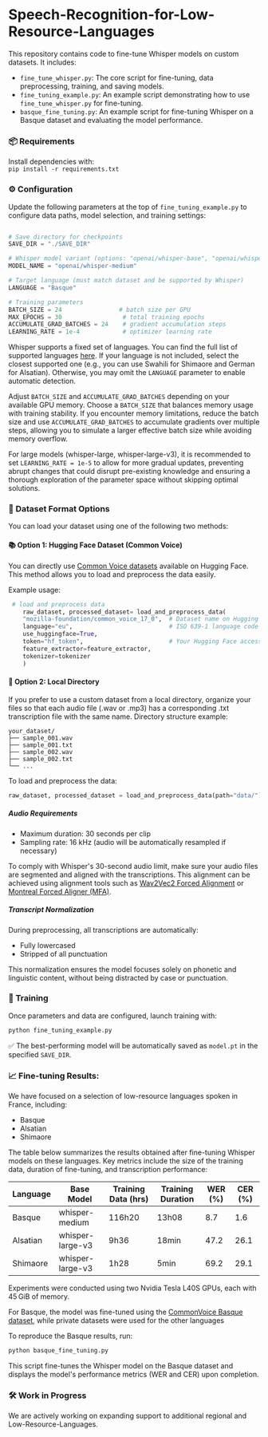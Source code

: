 # Speech-Recognition-for-Low-Resource-Languages

This repository contains code to fine-tune Whisper models on custom datasets. It includes:
* `fine_tune_whisper.py`: The core script for fine-tuning, data preprocessing, training, and saving models.
* `fine_tuning_example.py`: An example script demonstrating how to use `fine_tune_whisper.py` for fine-tuning.
* `basque_fine_tuning.py`: An example script for fine-tuning Whisper on a Basque dataset and evaluating the model performance.

### 📦 Requirements
Install dependencies with:  
`pip install -r requirements.txt`

### ⚙️ Configuration

Update the following parameters at the top of `fine_tuning_example.py` to configure data paths, model selection, and training settings:

```python

# Save directory for checkpoints
SAVE_DIR = "./SAVE_DIR"

# Whisper model variant (options: "openai/whisper-base", "openai/whisper-medium", "openai/whisper-large", "openai/whisper-large-v3")
MODEL_NAME = "openai/whisper-medium"

# Target language (must match dataset and be supported by Whisper)
LANGUAGE = "Basque"

# Training parameters
BATCH_SIZE = 24                # batch size per GPU
MAX_EPOCHS = 30                 # total training epochs
ACCUMULATE_GRAD_BATCHES = 24    # gradient accumulation steps
LEARNING_RATE = 1e-4            # optimizer learning rate
```

Whisper supports a fixed set of languages. You can find the full list of supported languages [here](https://platform.openai.com/docs/guides/speech-to-text/supported-languages/#supported-languages).
If your language is not included, select the closest supported one (e.g., you can use Swahili for Shimaore and German for Alsatian). Otherwise, you may omit the `LANGUAGE` parameter to enable automatic detection.

Adjust `BATCH_SIZE` and `ACCUMULATE_GRAD_BATCHES` depending on your available GPU memory. Choose a `BATCH_SIZE` that balances memory usage with training stability. If you encounter memory limitations, reduce the batch size and use `ACCUMULATE_GRAD_BATCHES` to accumulate gradients over multiple steps, allowing you to simulate a larger effective batch size while avoiding memory overflow.

For large models (whisper-large, whisper-large-v3), it is recommended to set `LEARNING_RATE = 1e-5` to allow for more gradual updates, preventing abrupt changes that could disrupt pre-existing knowledge and ensuring a thorough exploration of the parameter space without skipping optimal solutions. 


### 🧾 Dataset Format Options
You can load your dataset using one of the following two methods:

#### 📚 Option 1: Hugging Face Dataset (Common Voice)
You can directly use [Common Voice datasets](https://huggingface.co/datasets/mozilla-foundation) available on Hugging Face. This method allows you to load and preprocess the data easily.

Example usage:

```python
 # load and preprocess data
    raw_dataset, processed_dataset= load_and_preprocess_data(
    "mozilla-foundation/common_voice_17_0",  # Dataset name on Hugging Face
    language="eu",                           # ISO 639-1 language code
    use_huggingface=True, 
    token="hf_token",                        # Your Hugging Face access token
    feature_extractor=feature_extractor, 
    tokenizer=tokenizer
	)
```

#### 📁 Option 2: Local Directory
If you prefer to use a custom dataset from a local directory, organize your files so that each audio file (.wav or .mp3) has a corresponding .txt transcription file with the same name.
Directory structure example:

```
your_dataset/
├── sample_001.wav  
├── sample_001.txt  
├── sample_002.wav  
├── sample_002.txt  
└── ... 
```
To load and preprocess the data:

```python
raw_dataset, processed_dataset = load_and_preprocess_data(path="data/")
```

##### Audio Requirements
* Maximum duration: 30 seconds per clip
* Sampling rate: 16 kHz (audio will be automatically resampled if necessary)

To comply with Whisper's 30-second audio limit, make sure your audio files are segmented and aligned with the transcriptions. This alignment can be achieved using alignment tools such as [Wav2Vec2 Forced Alignment](https://pytorch.org/audio/stable/tutorials/forced_alignment_tutorial.html?utm_source=chatgpt.com) or [Montreal Forced Aligner (MFA)](https://mfa-models.readthedocs.io/en/latest/).

##### Transcript Normalization
During preprocessing, all transcriptions are automatically:

* Fully lowercased
* Stripped of all punctuation

This normalization ensures the model focuses solely on phonetic and linguistic content, without being distracted by case or punctuation.

### 🚀 Training
Once parameters and data are configured, launch training with:
```python
python fine_tuning_example.py
```
✅ The best-performing model will be automatically saved as `model.pt` in the specified `SAVE_DIR`.


### 📈 Fine-tuning Results:
We have focused on a selection of low-resource languages spoken in France, including:

* Basque
* Alsatian
* Shimaore

The table below summarizes the results obtained after fine-tuning Whisper models on these languages. Key metrics include the size of the training data, duration of fine-tuning, and transcription performance:

| Language | Base Model       | Training Data (hrs) | Training Duration | WER (%) | CER (%) |
|----------|------------------|---------------------|-------------------|---------|---------|
| Basque   | whisper-medium   | 116h20              | 13h08             |  8.7    |   1.6   |
| Alsatian | whisper-large-v3 | 9h36                | 18min             | 47.2    |  26.1   |
| Shimaore | whisper-large-v3 | 1h28                | 5min              | 69.2    |  29.1   |

Experiments were conducted using two Nvidia Tesla L40S GPUs, each with 45 GiB of memory. 

For Basque, the model was fine-tuned using the [CommonVoice Basque dataset](https://huggingface.co/datasets/mozilla-foundation/common_voice_17_0), while private datasets were used for the other languages

To reproduce the Basque results, run:
```python
python basque_fine_tuning.py
```
This script fine-tunes the Whisper model on the Basque dataset and displays the model's performance metrics (WER and CER) upon completion.


### 🛠️ Work in Progress
We are actively working on expanding support to additional regional and Low-Resource-Languages. 
